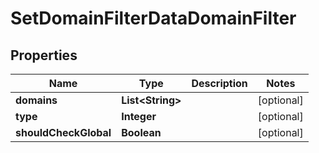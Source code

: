 

# SetDomainFilterDataDomainFilter


## Properties

| Name | Type | Description | Notes |
|------------ | ------------- | ------------- | -------------|
|**domains** | **List&lt;String&gt;** |  |  [optional] |
|**type** | **Integer** |  |  [optional] |
|**shouldCheckGlobal** | **Boolean** |  |  [optional] |



